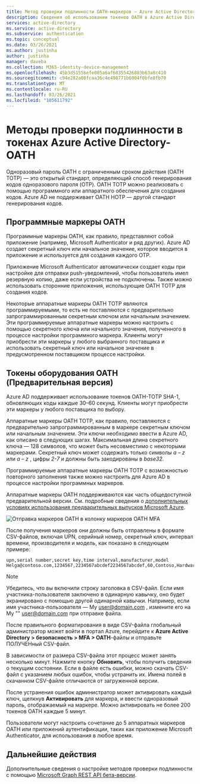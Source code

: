 ```yaml
---
title: Метод проверки подлинности OATH-маркеров — Azure Active Directory
description: Сведения об использовании токенов OATH в Azure Active Directory для улучшения и защиты событий входа в систему
services: active-directory
ms.service: active-directory
ms.subservice: authentication
ms.topic: conceptual
ms.date: 03/26/2021
ms.author: justinha
author: justinha
manager: daveba
ms.collection: M365-identity-device-management
ms.openlocfilehash: 45b3d5155befe005a6af68355426883b63a8c410
ms.sourcegitcommit: c94e282a08fcaa36c4e498771b6004f0bfe8fb70
ms.translationtype: MT
ms.contentlocale: ru-RU
ms.lasthandoff: 03/26/2021
ms.locfileid: "105611792"
---
```

# <a name="authentication-methods-in-azure-active-directory---oath-tokens"></a>Методы проверки подлинности в токенах Azure Active Directory-OATH 

Одноразовый пароль OATH с ограниченным сроком действия (OATH TOTP) — это открытый стандарт, определяющий способ генерирования кодов одноразового пароля (OTP). OATH TOTP можно реализовать с помощью программного или аппаратного обеспечения для создания кодов. Azure AD не поддерживает OATH HOTP — другой стандарт генерирования кодов.

## <a name="oath-software-tokens"></a>Программные маркеры OATH

Программные маркеры OATH, как правило, представляют собой приложение (например, Microsoft Authenticator и ряд других). Azure AD создает секретный ключ или начальное значение, которое вводится в приложение и используется для создания каждого OTP.

Приложение Microsoft Authenticator автоматически создает коды при настройке для отправки push-уведомлений, чтобы пользователь имел резервную копию, даже если устройства не подключены. Также можно использовать сторонние приложения, использующие OATH TOTP для создания кодов.

Некоторые аппаратные маркеры OATH TOTP являются программируемыми, то есть не поставляются с предварительно запрограммированным секретным ключом или начальным значением. Эти программируемые аппаратные маркеры можно настроить с помощью секретного ключа или начального значения, полученного в процессе настройки программного маркера. Клиенты могут приобрести эти маркеры у любого выбранного поставщика и использовать секретный ключ или начальное значение в предусмотренном поставщиком процессе настройки.

## <a name="oath-hardware-tokens-preview"></a>Токены оборудования OATH (Предварительная версия)

Azure AD поддерживает использование токенов OATH-TOTP SHA-1, обновляющих коды каждые 30–60 секунд. Клиенты могут приобрести эти маркеры у любого поставщика по выбору.

Аппаратные маркеры OATH TOTP, как правило, поставляются с предварительно запрограммированным в маркере секретным ключом или начальным значением. Эти ключи необходимо ввести в Azure AD, как описано в следующих шагах. Максимальная длина секретного ключа — 128 символов, что может быть несовместимо с некоторыми маркерами. Секретный ключ может содержать только символы *a – z* или *a – z* , цифры *2-7* и должны быть закодированы в *base32*.

Программируемые аппаратные маркеры OATH TOTP с возможностью повторного заполнения также можно настроить для Azure AD в процессе настройки программных маркеров.

Аппаратные маркеры OATH поддерживаются как часть общедоступной предварительной версии. См. подробные сведения о [дополнительных условиях использования предварительных выпусков Microsoft Azure](https://azure.microsoft.com/support/legal/preview-supplemental-terms/).

![Отправка маркеров OATH в колонку маркеров OATH MFA](media/concept-authentication-methods/mfa-server-oath-tokens-azure-ad.png)

После получения маркеров они должны быть отправлены в формате CSV-файлов, включая UPN, серийный номер, секретный ключ, интервал времени, производителя и модель, как показано в следующем примере:

```csv
upn,serial number,secret key,time interval,manufacturer,model
Helga@contoso.com,1234567,2234567abcdef2234567abcdef,60,Contoso,HardwareKey
```  

> [!NOTE]
> Убедитесь, что вы включили строку заголовка в CSV-файл. Если имя участника-пользователя заключено в одинарную кавычку, оно будет экранировано с помощью другой одинарной кавычки. Например, если имя участника-пользователя — My user@domain.com , измените его на My "" user@domain.com при отправке файла.

После правильного форматирования в виде CSV-файла глобальный администратор может войти в портал Azure, перейдите к **Azure Active Directory > безопасность > MFA > OATH**-файлы и отправьте ПОЛУЧЕНный CSV-файл.

В зависимости от размера CSV-файла этот процесс может занять несколько минут. Нажмите кнопку **Обновить**, чтобы получить сведения о текущим состоянии. Если в файле есть ошибки, можно скачать CSV-файл с указанием любых ошибок, чтобы устранить их. Имена полей в скачанном CSV-файле отличаются от загруженной версии.  

После устранения ошибок администратор может активировать каждый ключ, щелкнув **Активировать** для маркера, и ввести одноразовый пароль, отображаемый на маркере. Можно активировать не более 200 токенов OATH каждые 5 минут. 

Пользователи могут настроить сочетание до 5 аппаратных маркеров OATH или приложений аутентификации, таких как приложение Microsoft Authenticator, для использования в любое время.

## <a name="next-steps"></a>Дальнейшие действия

Дополнительные сведения о настройке методов проверки подлинности с помощью [Microsoft Graph REST API бета-версии](/graph/api/resources/authenticationmethods-overview?view=graph-rest-beta).
